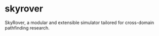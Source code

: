 # skyrover
SkyRover, a modular and extensible simulator tailored for cross-domain pathfinding research. 

